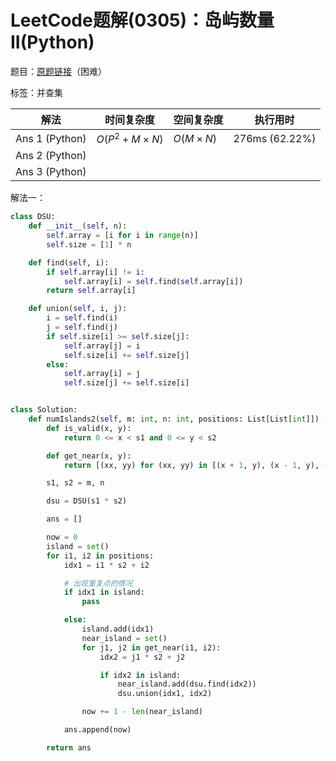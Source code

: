 # LeetCode题解(0305)：岛屿数量II(Python)

题目：[原题链接](https://leetcode-cn.com/problems/number-of-islands-ii/)（困难）

标签：并查集

| 解法           | 时间复杂度   | 空间复杂度 | 执行用时       |
| -------------- | ------------ | ---------- | -------------- |
| Ans 1 (Python) | $O(P^2+M×N)$ | $O(M×N)$   | 276ms (62.22%) |
| Ans 2 (Python) |              |            |                |
| Ans 3 (Python) |              |            |                |

解法一：

```python
class DSU:
    def __init__(self, n):
        self.array = [i for i in range(n)]
        self.size = [1] * n

    def find(self, i):
        if self.array[i] != i:
            self.array[i] = self.find(self.array[i])
        return self.array[i]

    def union(self, i, j):
        i = self.find(i)
        j = self.find(j)
        if self.size[i] >= self.size[j]:
            self.array[j] = i
            self.size[i] += self.size[j]
        else:
            self.array[i] = j
            self.size[j] += self.size[i]


class Solution:
    def numIslands2(self, m: int, n: int, positions: List[List[int]]) -> List[int]:
        def is_valid(x, y):
            return 0 <= x < s1 and 0 <= y < s2

        def get_near(x, y):
            return [(xx, yy) for (xx, yy) in [(x + 1, y), (x - 1, y), (x, y - 1), (x, y + 1)] if is_valid(xx, yy)]

        s1, s2 = m, n

        dsu = DSU(s1 * s2)

        ans = []

        now = 0
        island = set()
        for i1, i2 in positions:
            idx1 = i1 * s2 + i2

            # 出现重复点的情况
            if idx1 in island:
                pass

            else:
                island.add(idx1)
                near_island = set()
                for j1, j2 in get_near(i1, i2):
                    idx2 = j1 * s2 + j2

                    if idx2 in island:
                        near_island.add(dsu.find(idx2))
                        dsu.union(idx1, idx2)

                now += 1 - len(near_island)

            ans.append(now)

        return ans
```